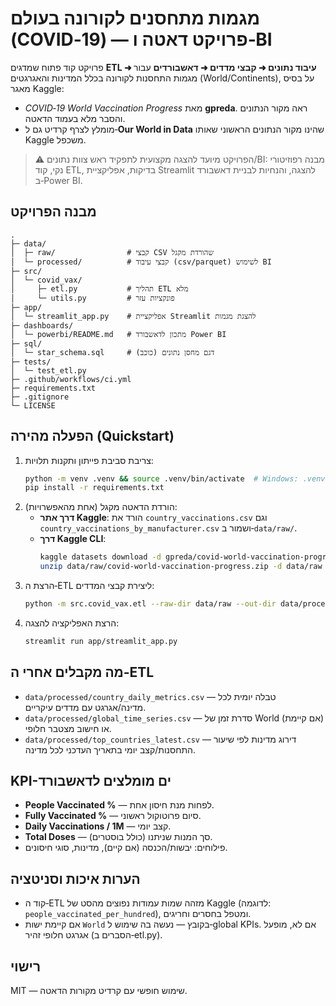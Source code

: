 
# מגמות מתחסנים לקורונה בעולם (COVID‑19) — פרויקט דאטה ו‑BI

פרויקט קוד פתוח שמדגים **ETL ➜ עיבוד נתונים ➜ קבצי מדדים ➜ דאשבורדים** עבור מגמות התחסנות לקורונה בכלל המדינות והאגרגטים (World/Continents), על בסיס מאגר Kaggle:
- *COVID‑19 World Vaccination Progress* מאת **gpreda**. ראה מקור הנתונים והסבר מלא בעמוד הדאטה.  
- מומלץ לצרף קרדיט גם ל‑**Our World in Data** שהינו מקור הנתונים הראשוני שאותו Kaggle משכפל.

> ⚠️ הפרויקט מיועד להצגה מקצועית לתפקיד ראש צוות נתונים/BI: מבנה רפוזיטורי נקי, קוד ETL, בדיקות, אפליקציית Streamlit להצגה, והנחיות לבניית דאשבורד ב‑Power BI.

## מבנה הפרויקט
```
.
├─ data/
│  ├─ raw/                # קבצי CSV שהורדת מקגל
│  └─ processed/          # קבצי עיבוד (csv/parquet) לשימוש BI
├─ src/
│  └─ covid_vax/
│     ├─ etl.py           # תהליך ETL מלא
│     └─ utils.py         # פונקציות עזר
├─ app/
│  └─ streamlit_app.py    # אפליקציית Streamlit להצגת מגמות
├─ dashboards/
│  └─ powerbi/README.md   # מתכון לדאשבורד Power BI
├─ sql/
│  └─ star_schema.sql     # דגם מחסן נתונים (כוכב)
├─ tests/
│  └─ test_etl.py
├─ .github/workflows/ci.yml
├─ requirements.txt
├─ .gitignore
└─ LICENSE
```

## הפעלה מהירה (Quickstart)
1. צריבת סביבת פייתון ותקנות תלויות:
   ```bash
   python -m venv .venv && source .venv/bin/activate  # Windows: .venv\Scripts\activate
   pip install -r requirements.txt
   ```
2. הורדת הדאטה מקגל (אחת מהאפשרויות):
   - **דרך אתר Kaggle**: הורד את `country_vaccinations.csv` וגם `country_vaccinations_by_manufacturer.csv` ושמור ב‑`data/raw/`.
   - **דרך Kaggle CLI**:
     ```bash
     kaggle datasets download -d gpreda/covid-world-vaccination-progress -p data/raw
     unzip data/raw/covid-world-vaccination-progress.zip -d data/raw
     ```
3. הרצת ה‑ETL ליצירת קבצי המדדים:
   ```bash
   python -m src.covid_vax.etl --raw-dir data/raw --out-dir data/processed
   ```
4. הרצת האפליקציה להצגה:
   ```bash
   streamlit run app/streamlit_app.py
   ```

## מה מקבלים אחרי ה‑ETL
- `data/processed/country_daily_metrics.csv` — טבלה יומית לכל מדינה/אגרגט עם מדדים עיקריים.
- `data/processed/global_time_series.csv` — סדרת זמן של World (אם קיימת) או חישוב מצטבר חלופי.
- `data/processed/top_countries_latest.csv` — דירוג מדינות לפי שיעור התחסנות/קצב יומי בתאריך העדכני לכל מדינה.

## KPI-ים מומלצים לדאשבורד
- **People Vaccinated %** — לפחות מנת חיסון אחת.
- **Fully Vaccinated %** — סיום פרוטוקול ראשוני.
- **Daily Vaccinations / 1M** — קצב יומי.
- **Total Doses** — סך המנות שניתנו (כולל בוסטרים).
- פילוחים: יבשות/הכנסה (אם קיים), מדינות, סוגי חיסונים.

## הערות איכות וסניטציה
- קוד ה‑ETL מזהה שמות עמודות נפוצים מהסט של Kaggle (לדוגמה: `people_vaccinated_per_hundred`), ומטפל בחסרים וחריגים.
- אם קיימת ישות `World` בקובץ — נעשה בה שימוש ל‑global KPIs. אם לא, מופעל אגרגט חלופי זהיר (הסברים ב‑etl.py).

## רישוי
MIT — שימוש חופשי עם קרדיט מקורות הדאטה.
